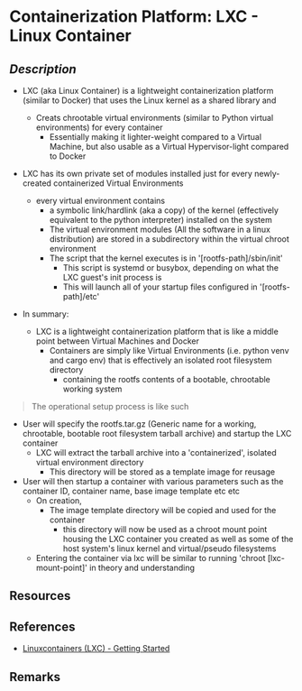 Containerization Platform: LXC - Linux Container
================================================

*Description*
-------------
- LXC (aka Linux Container) is a lightweight containerization platform (similar to Docker) that uses the Linux kernel as a shared library and 
    - Creats chrootable virtual environments (similar to Python virtual environments) for every container
        + Essentially making it lighter-weight compared to a Virtual Machine, but also usable as a Virtual Hypervisor-light compared to Docker
- LXC has its own private set of modules installed just for every newly-created containerized Virtual Environments
    - every virtual environment contains 
        + a symbolic link/hardlink (aka a copy) of the kernel (effectively equivalent to the python interpreter) installed on the system
        + The virtual environment modules (All the software in a linux distribution) are stored in a subdirectory within the virtual chroot environment
        - The script that the kernel executes is in '[rootfs-path]/sbin/init'
            + This script is systemd or busybox, depending on what the LXC guest's init process is
            + This will launch all of your startup files configured in '[rootfs-path]/etc'

- In summary:
    - LXC is a lightweight containerization platform that is like a middle point between Virtual Machines and Docker
        - Containers are simply like Virtual Environments (i.e. python venv and cargo env) that is effectively an isolated root filesystem directory
            - containing the rootfs contents of a bootable, chrootable working system

> The operational setup process is like such

- User will specify the rootfs.tar.gz (Generic name for a working, chrootable, bootable root filesystem tarball archive) and startup the LXC container
    - LXC will extract the tarball archive into a 'containerized', isolated virtual environment directory
        + This directory will be stored as a template image for reusage
- User will then startup a container with various parameters such as the container ID, container name, base image template etc etc
    - On creation, 
        - The image template directory will be copied and used for the container 
            + this directory will now be used as a chroot mount point housing the LXC container you created as well as some of the host system's linux kernel and virtual/pseudo filesystems
    + Entering the container via lxc will be similar to running 'chroot [lxc-mount-point]' in theory and understanding


## Resources

## References
+ [Linuxcontainers (LXC) - Getting Started](https://linuxcontainers.org/lxc/getting-started)

## Remarks


